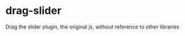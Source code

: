 drag-slider
===========

Drag the slider plugin, the original js, without reference to other libraries
